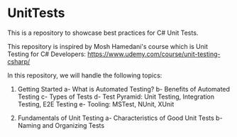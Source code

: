 # UnitTests
This is a repository to showcase best practices for C# Unit Tests.

This repository is inspired by Mosh Hamedani's course which is Unit Testing for C# Developers:
https://www.udemy.com/course/unit-testing-csharp/

In this repository, we will handle the following topics:

1) Getting Started
a- What is Automated Testing?
b- Benefits of Automated Testing
c- Types of Tests
d- Test Pyramid: Unit Testing, Integration Testing, E2E Testing
e- Tooling: MSTest, NUnit, XUnit

2) Fundamentals of Unit Testing
a- Characteristics of Good Unit Tests
b- Naming and Organizing Tests

